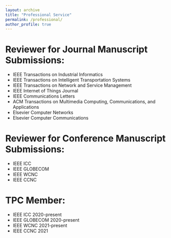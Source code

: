 ```yaml
---
layout: archive
title: "Professional Service"
permalink: /professional/
author_profile: true
---
```


Reviewer for Journal Manuscript Submissions: 
======
* IEEE Transactions on Industrial Informatics
* IEEE Transactions on Intelligent Transportation Systems
* IEEE Transactions on Network and Service Management 
* IEEE Internet of Things Journal
* IEEE Communications Letters
* ACM Transactions on Multimedia Computing, Communications, and Applications
* Elsevier Computer Networks
* Elsevier Computer Communications

Reviewer for Conference Manuscript Submissions: 
======
* IEEE ICC
* IEEE GLOBECOM
* IEEE WCNC
* IEEE CCNC

TPC Member:
======
* IEEE ICC 2020-present
* IEEE GLOBECOM 2020-present
* IEEE WCNC 2021-present
* IEEE CCNC 2021